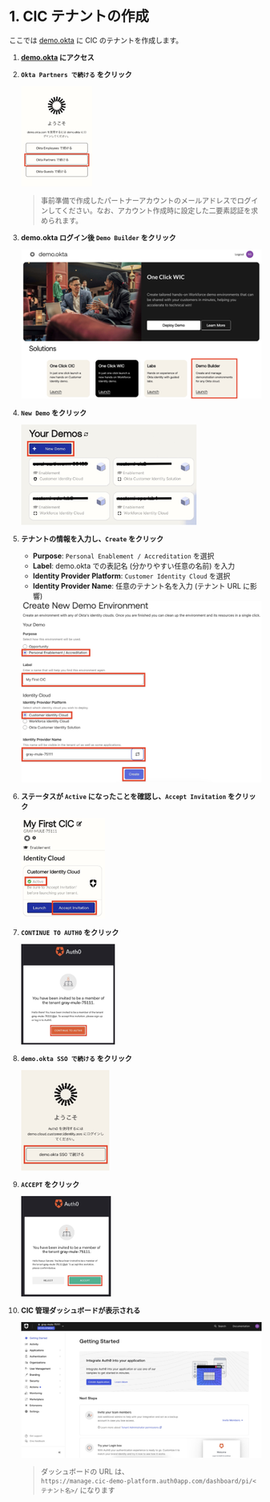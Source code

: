 # 1. CIC テナントの作成

ここでは [demo.okta](https://demo.okta.com) に CIC のテナントを作成します。

1. **[demo.okta](https://demo.okta.com) にアクセス**

1. **`Okta Partners で続ける` をクリック**

    <img src="../assets/images/cic-handson-1-1.jpg?raw=true" style="max-height: 200px;" />

    > 事前準備で作成したパートナーアカウントのメールアドレスでログインしてください。なお、アカウント作成時に設定した二要素認証を求められます。

1. **demo.okta ログイン後 `Demo Builder` をクリック**

    <img src="../assets/images/cic-handson-1-2.jpg?raw=true" style="max-height: 400px;" />

1. **`New Demo` をクリック**

    <img src="../assets/images/cic-handson-1-3.jpg?raw=true" style="max-height: 200px;" />

1. **テナントの情報を入力し、`Create` をクリック**

    * **Purpose**: `Personal Enablement / Accreditation` を選択
    * **Label**: demo.okta での表記名 (分かりやすい任意の名前) を入力
    * **Identity Provider Platform**: `Customer Identity Cloud` を選択
    * **Identity Provider Name**: 任意のテナント名を入力 (テナント URL に影響)

    <img src="../assets/images/cic-handson-1-4.jpg?raw=true" style="max-height: 400px;" />

1. **ステータスが `Active` になったことを確認し、`Accept Invitation` をクリック**

    <img src="../assets/images/cic-handson-1-5.jpg?raw=true" style="max-height: 200px;" />

1. **`CONTINUE TO AUTH0` をクリック**

    <img src="../assets/images/cic-handson-1-6.jpg?raw=true" style="max-height: 200px;" />

1. **`demo.okta SSO で続ける` をクリック**
   
    <img src="../assets/images/cic-handson-1-7.jpg?raw=true" style="max-height: 200px;" />

1. **`ACCEPT` をクリック**

    <img src="../assets/images/cic-handson-1-8.jpg?raw=true" style="max-height: 200px;" />

1. **CIC 管理ダッシュボードが表示される**

    <img src="../assets/images/cic-handson-1-9.jpg?raw=true" style="max-height: 400px;" />

    > ダッシュボードの URL は、  
    > `https://manage.cic-demo-platform.auth0app.com/dashboard/pi/<テナント名>/` になります
